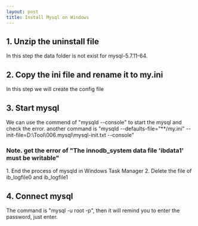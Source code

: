 ```yaml
---
layout: post
title: Install Mysql on Windows
---
```


<h2>1. Unzip the uninstall file</h2>
  In this step the data folder is not exist for mysql-5.7.11-64.

<h2>2. Copy the ini file and rename it to my.ini</h2>
  In this step we will create the config file

<h2>3. Start mysql</h2>
  We can use the commend of "mysqld --console" to start the mysql and check the error.
  another command is "mysqld --defaults-file="**/my.ini" --init-file=D:\Tool\006.mysql\mysql-init.txt --console"
<h3>Note. get the error of "The innodb_system data file 'ibdata1' must be writable"</h3>
  1. End the process of mysqld in Windows Task Manager
  2. Delete the file of ib_logfile0 and ib_logfile1

<h2>4. Connect mysql</h2>
  The command is "mysql -u root -p", then it will remind you to enter the password, just enter.
